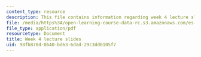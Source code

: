 ```yaml
---
content_type: resource
description: This file contains information regarding week 4 lecture slides.
file: /media/https%3A/open-learning-course-data-rc.s3.amazonaws.com/es-s10-drugs-and-the-brain-spring-2013/98fb878d0b40bd636dad29c3dd0105f7_MITES_S10S13_Week4.pdf
file_type: application/pdf
resourcetype: Document
title: Week 4 lecture slides
uid: 98fb878d-0b40-bd63-6dad-29c3dd0105f7
---
```


